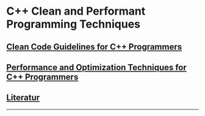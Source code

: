 # C++ Clean and Performant Programming Techniques

## [Clean Code Guidelines for C++ Programmers](Readme_Clean_Code.md)

## [Performance and Optimization Techniques for C++ Programmers](Readme_Performance)

## [Literatur](Literature.md)

---
